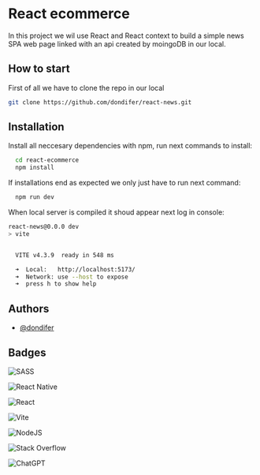 
# React ecommerce

In this project we wil use React and React context to build a simple news SPA web page linked with an api created by moingoDB in our local.


## How to start
First of all we have to clone the repo in our local


```bash
git clone https://github.com/dondifer/react-news.git
 ```



## Installation

Install all neccesary dependencies with npm, run next commands to install:

```bash
  cd react-ecommerce   
  npm install
```
If installations end as expected we only just have to run next command:
```bash
  npm run dev
```
When local server is compiled it shoud appear next log in console:
```bash
react-news@0.0.0 dev
> vite


  VITE v4.3.9  ready in 548 ms

  ➜  Local:   http://localhost:5173/
  ➜  Network: use --host to expose
  ➜  press h to show help
```
    
## Authors

- [@dondifer](https://www.github.com/dondifer)


## Badges

![SASS](https://img.shields.io/badge/SASS-hotpink.svg?style=for-the-badge&logo=SASS&logoColor=white)

![React Native](https://img.shields.io/badge/react_native-%2320232a.svg?style=for-the-badge&logo=react&logoColor=%2361DAFB)

![React](https://img.shields.io/badge/react-%2320232a.svg?style=for-the-badge&logo=react&logoColor=%2361DAFB)

![Vite](https://img.shields.io/badge/vite-%23646CFF.svg?style=for-the-badge&logo=vite&logoColor=white)

![NodeJS](https://img.shields.io/badge/node.js-6DA55F?style=for-the-badge&logo=node.js&logoColor=white)

![Stack Overflow](https://img.shields.io/badge/-Stackoverflow-FE7A16?style=for-the-badge&logo=stack-overflow&logoColor=white)

![ChatGPT](https://img.shields.io/badge/chatGPT-74aa9c?style=for-the-badge&logo=openai&logoColor=white)

